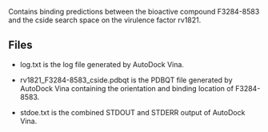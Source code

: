 Contains binding predictions between the bioactive compound F3284-8583 and the cside search space on the virulence factor rv1821.

## Files

- log.txt is the log file generated by AutoDock Vina.

- rv1821_F3284-8583_cside.pdbqt is the PDBQT file generated by AutoDock Vina containing the orientation and binding location of F3284-8583.

- stdoe.txt is the combined STDOUT and STDERR output of AutoDock Vina.

